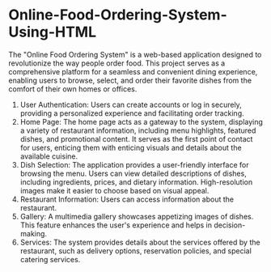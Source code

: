 # Online-Food-Ordering-System-Using-HTML
The "Online Food Ordering System" is a web-based application designed to revolutionize the way people order food. This project serves as a comprehensive platform for a seamless and convenient dining experience, enabling users to browse, select, and order their favorite dishes from the comfort of their own homes or offices.
1. User Authentication: Users can create accounts or log in securely, providing a personalized experience and facilitating order tracking.
2. Home Page: The home page acts as a gateway to the system, displaying a variety of restaurant information, including menu highlights, featured dishes, and promotional content. It serves as the first point of contact for users, enticing them with enticing visuals and details about the available cuisine.
3. Dish Selection: The application provides a user-friendly interface for browsing the menu. Users can view detailed descriptions of dishes, including ingredients, prices, and dietary information. High-resolution images make it easier to choose based on visual appeal.
4. Restaurant Information: Users can access information about the restaurant.
5. Gallery: A multimedia gallery showcases appetizing images of dishes. This feature enhances the user's experience and helps in decision-making.
6. Services: The system provides details about the services offered by the restaurant, such as delivery options, reservation policies, and special catering services.
